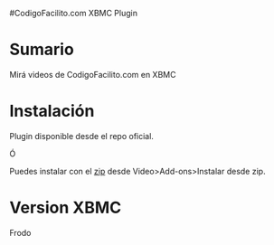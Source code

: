 #CodigoFacilito.com XBMC Plugin

Sumario
=======================
Mirá videos de CodigoFacilito.com en XBMC

Instalación
=======================
Plugin disponible desde el repo oficial.

Ó

Puedes instalar con el [zip](http://www.ezequiel-escobar.com.ar/servicios/codigofacilito/plugin.video.codigofacilito.com.zip) desde Video>Add-ons>Instalar desde zip.

Version XBMC
============
Frodo